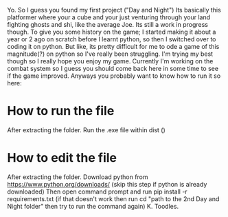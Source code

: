 Yo.
So I guess you found my first project ("Day and Night")
Its basically this platformer where your a cube and your just venturing through your land fighting ghosts and shi, like the average Joe.
Its still a work in progress though.
To give you some history on the game; I started making it about a year or 2 ago on scratch before I learnt python, so then I switched over to coding it on python.
But like, its pretty difficult for me to ode a game of this magnitude(?) on python so I've really been struggling.
I'm trying my best though so I really hope you enjoy my game.
Currently I'm working on the combat system so I guess you should come back here in some time to see if the game improved.
Anyways you probably want to know how to run it so here:
# How to run the file
After extracting the folder.
Run the .exe file within dist ()
# How to edit the file
After extracting the folder.
Download python from https://www.python.org/downloads/ (skip this step if python is already downloaded)
Then open command prompt and run pip install -r requirements.txt (if that doesn't work then run cd "path to the 2nd Day and Night folder" then try to run the command again)
K. Toodles.